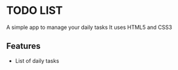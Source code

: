 # TODO LIST
A simple app to manage your daily tasks
It uses HTML5 and CSS3

## Features
* List of daily tasks
